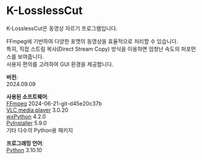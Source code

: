 # K-LosslessCut
<p>K-LosslessCut은 동영상 자르기 프로그램입니다.
<p>FFmpeg에 기반하여 다양한 포맷의 동영상을 효율적으로 처리할 수 있습니다.
<br>특히, 직접 스트림 복사(Direct Stream Copy) 방식을 이용하면 엄청난 속도의 퍼포먼스를 보여줍니다.  
<br>사용자 편의를 고려하여 GUI 환경을 제공합니다.

<p><strong>버전</strong>: 
<br>2024.09.09
<p><strong>사용된 소프트웨어</strong>: 
<br><a href="https://www.ffmpeg.org/">FFmpeg</a> 2024-06-21-git-d45e20c37b
<br><a href="https://www.videolan.org/vlc/">VLC media player</a> 3.0.20
<br><a href="https://wxpython.org/">wxPython</a> 4.2.0
<br><a href="https://pyinstaller.org/">PyInstaller</a> 5.9.0  
<br>기타 다수의 Python용 패키지
<p><strong>프로그래밍 언어</strong>:
<br><a href="https://www.python.org/">Python</a> 3.10.10
